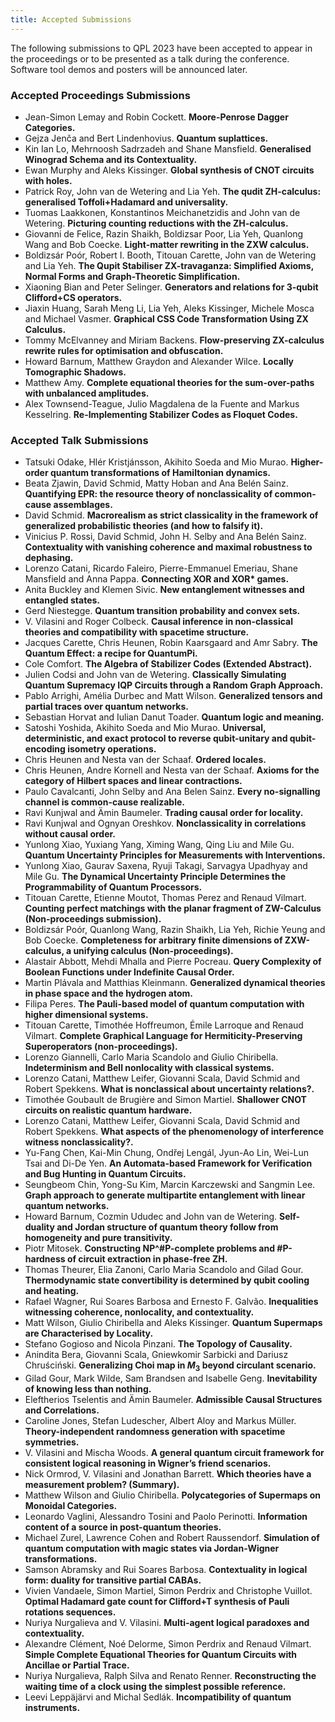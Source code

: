 ```yaml
---
title: Accepted Submissions
---
```


The following submissions to QPL 2023 have been accepted to appear in the proceedings or to be presented as a talk during the conference.  Software tool demos and posters will be announced later. 

### Accepted Proceedings Submissions

* Jean-Simon Lemay and Robin Cockett. **Moore-Penrose Dagger Categories.**
* Gejza Jenča and Bert Lindenhovius. **Quantum suplattices.**
* Kin Ian Lo, Mehrnoosh Sadrzadeh and Shane Mansfield. **Generalised Winograd Schema and its Contextuality.**
* Ewan Murphy and Aleks Kissinger. **Global synthesis of CNOT circuits with holes.**
* Patrick Roy, John van de Wetering and Lia Yeh. **The qudit ZH-calculus: generalised Toffoli+Hadamard and universality.**
* Tuomas Laakkonen, Konstantinos Meichanetzidis and John van de Wetering. **Picturing counting reductions with the ZH-calculus.**
* Giovanni de Felice, Razin Shaikh, Boldizsar Poor, Lia Yeh, Quanlong Wang and Bob Coecke. **Light-matter rewriting in the ZXW calculus.**
* Boldizsár Poór, Robert I. Booth, Titouan Carette, John van de Wetering and Lia Yeh. **The Qupit Stabiliser ZX-travaganza: Simplified Axioms, Normal Forms and Graph-Theoretic Simplification.**
* Xiaoning Bian and Peter Selinger. **Generators and relations for 3-qubit Clifford+CS operators.**
* Jiaxin Huang, Sarah Meng Li, Lia Yeh, Aleks Kissinger, Michele Mosca and Michael Vasmer. **Graphical CSS Code Transformation Using ZX Calculus.**
* Tommy McElvanney and Miriam Backens. **Flow-preserving ZX-calculus rewrite rules for optimisation and obfuscation.**
* Howard Barnum, Matthew Graydon and Alexander Wilce. **Locally Tomographic Shadows.**
* Matthew Amy. **Complete equational theories for the sum-over-paths with unbalanced amplitudes.**
* Alex Townsend-Teague, Julio Magdalena de la Fuente and Markus Kesselring. **Re-Implementing Stabilizer Codes as Floquet Codes.**

### Accepted Talk Submissions

* Tatsuki Odake, Hlér Kristjánsson, Akihito Soeda and Mio Murao. **Higher-order quantum transformations of Hamiltonian dynamics.**
* Beata Zjawin, David Schmid, Matty Hoban and Ana Belén Sainz. **Quantifying EPR: the resource theory of nonclassicality of common-cause assemblages.**
* David Schmid. **Macrorealism as strict classicality in the framework of generalized probabilistic theories (and how to falsify it).**
* Vinicius P. Rossi, David Schmid, John H. Selby and Ana Belén Sainz. **Contextuality with vanishing coherence and maximal robustness to dephasing.**
* Lorenzo Catani, Ricardo Faleiro, Pierre-Emmanuel Emeriau, Shane Mansfield and Anna Pappa. **Connecting XOR and XOR\* games.**
* Anita Buckley and Klemen Sivic. **New entanglement witnesses and entangled states.**
* Gerd Niestegge. **Quantum transition probability and convex sets.**
* V. Vilasini and Roger Colbeck. **Causal inference in non-classical theories and compatibility with spacetime structure.**
* Jacques Carette, Chris Heunen, Robin Kaarsgaard and Amr Sabry. **The Quantum Effect: a recipe for QuantumPi.**
* Cole Comfort. **The Algebra of Stabilizer Codes (Extended Abstract).**
* Julien Codsi and John van de Wetering. **Classically Simulating Quantum Supremacy IQP Circuits through a Random Graph Approach.**
* Pablo Arrighi, Amélia Durbec and Matt Wilson. **Generalized tensors and partial traces over quantum networks.**
* Sebastian Horvat and Iulian Danut Toader. **Quantum logic and meaning.**
* Satoshi Yoshida, Akihito Soeda and Mio Murao. **Universal, deterministic, and exact protocol to reverse qubit-unitary and qubit-encoding isometry operations.**
* Chris Heunen and Nesta van der Schaaf. **Ordered locales.**
* Chris Heunen, Andre Kornell and Nesta van der Schaaf. **Axioms for the category of Hilbert spaces and linear contractions.**
* Paulo Cavalcanti, John Selby and Ana Belen Sainz. **Every no-signalling channel is common-cause realizable.**
* Ravi Kunjwal and Ämin Baumeler. **Trading causal order for locality.**
* Ravi Kunjwal and Ognyan Oreshkov. **Nonclassicality in correlations without causal order.**
* Yunlong Xiao, Yuxiang Yang, Ximing Wang, Qing Liu and Mile Gu. **Quantum Uncertainty Principles for Measurements with Interventions.**
* Yunlong Xiao, Gaurav Saxena, Ryuji Takagi, Sarvagya Upadhyay and Mile Gu. **The Dynamical Uncertainty Principle Determines the Programmability of Quantum Processors.**
* Titouan Carette, Etienne Moutot, Thomas Perez and Renaud Vilmart. **Counting perfect matchings with the planar fragment of ZW-Calculus (Non-proceedings submission).**
* Boldizsár Poór, Quanlong Wang, Razin Shaikh, Lia Yeh, Richie Yeung and Bob Coecke. **Completeness for arbitrary finite dimensions of ZXW-calculus, a unifying calculus (Non-proceedings).**
* Alastair Abbott, Mehdi Mhalla and Pierre Pocreau. **Query Complexity of Boolean Functions under Indefinite Causal Order.**
* Martin Plávala and Matthias Kleinmann. **Generalized dynamical theories in phase space and the hydrogen atom.**
* Filipa Peres. **The Pauli-based model of quantum computation with higher dimensional systems.**
* Titouan Carette, Timothée Hoffreumon, Émile Larroque and Renaud Vilmart. **Complete Graphical Language for Hermiticity-Preserving Superoperators (non-proceedings).**
* Lorenzo Giannelli, Carlo Maria Scandolo and Giulio Chiribella. **Indeterminism and Bell nonlocality with classical systems.**
* Lorenzo Catani, Matthew Leifer, Giovanni Scala, David Schmid and Robert Spekkens. **What is nonclassical about uncertainty relations?.**
* Timothée Goubault de Brugière and Simon Martiel. **Shallower CNOT circuits on realistic quantum hardware.**
* Lorenzo Catani, Matthew Leifer, Giovanni Scala, David Schmid and Robert Spekkens. **What aspects of the phenomenology of interference witness nonclassicality?.**
* Yu-Fang Chen, Kai-Min Chung, Ondřej Lengál, Jyun-Ao Lin, Wei-Lun Tsai and Di-De Yen. **An Automata-based Framework for Verification and Bug Hunting in Quantum Circuits.**
* Seungbeom Chin, Yong-Su Kim, Marcin Karczewski and Sangmin Lee. **Graph approach to generate multipartite entanglement with linear quantum networks.**
* Howard Barnum, Cozmin Ududec and John van de Wetering. **Self-duality and Jordan structure of quantum theory follow from homogeneity and pure transitivity.**
* Piotr Mitosek. **Constructing NP^#P-complete problems and #P-hardness of circuit extraction in phase-free ZH.**
* Thomas Theurer, Elia Zanoni, Carlo Maria Scandolo and Gilad Gour. **Thermodynamic state convertibility is determined by qubit cooling and heating.**
* Rafael Wagner, Rui Soares Barbosa and Ernesto F. Galvão. **Inequalities witnessing coherence, nonlocality, and contextuality.**
* Matt Wilson, Giulio Chiribella and Aleks Kissinger. **Quantum Supermaps are Characterised by Locality.**
* Stefano Gogioso and Nicola Pinzani. **The Topology of Causality.**
* Anindita Bera, Giovanni Scala, Gniewkomir Sarbicki and Dariusz Chruściński. **Generalizing Choi map in $M_3$ beyond circulant scenario.**
* Gilad Gour, Mark Wilde, Sam Brandsen and Isabelle Geng. **Inevitability of knowing less than nothing.**
* Eleftherios Tselentis and Ämin Baumeler. **Admissible Causal Structures and Correlations.**
* Caroline Jones, Stefan Ludescher, Albert Aloy and Markus Müller. **Theory-independent randomness generation with spacetime symmetries.**
* V. Vilasini and Mischa Woods. **A general quantum circuit framework for consistent logical reasoning in Wigner’s friend scenarios.**
* Nick Ormrod, V. Vilasini and Jonathan Barrett. **Which theories have a measurement problem? (Summary).**
* Matthew Wilson and Giulio Chiribella. **Polycategories of Supermaps on Monoidal Categories.**
* Leonardo Vaglini, Alessandro Tosini and Paolo Perinotti. **Information content of a source in post-quantum theories.**
* Michael Zurel, Lawrence Cohen and Robert Raussendorf. **Simulation of quantum computation with magic states via Jordan-Wigner transformations.**
* Samson Abramsky and Rui Soares Barbosa. **Contextuality in logical form: duality for transitive partial CABAs.**
* Vivien Vandaele, Simon Martiel, Simon Perdrix and Christophe Vuillot. **Optimal Hadamard gate count for Clifford+T synthesis of Pauli rotations sequences.**
* Nuriya Nurgalieva and V. Vilasini. **Multi-agent logical paradoxes and contextuality.**
* Alexandre Clément, Noé Delorme, Simon Perdrix and Renaud Vilmart. **Simple Complete Equational Theories for Quantum Circuits with Ancillae or Partial Trace.**
* Nuriya Nurgalieva, Ralph Silva and Renato Renner. **Reconstructing the waiting time of a clock using the simplest possible reference.**
* Leevi Leppäjärvi and Michal Sedlák. **Incompatibility of quantum instruments.**
